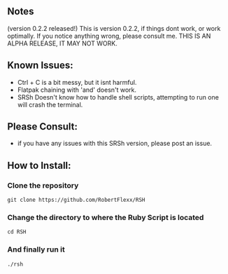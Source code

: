 ## Notes
(version 0.2.2 released!) This is version 0.2.2, if things dont work, or work optimally. If you notice anything wrong, please consult me.
THIS IS AN ALPHA RELEASE, IT MAY NOT WORK.

## Known Issues: 
- Ctrl + C is a bit messy, but it isnt harmful.
- Flatpak chaining with 'and' doesn't work.
- SRSh Doesn't know how to handle shell scripts, attempting to run one will crash the terminal.

## Please Consult:
- if you have any issues with this SRSh version, please post an issue.

## How to Install:
### Clone the repository
```console
git clone https://github.com/RobertFlexx/RSH
```

### Change the directory to where the Ruby Script is located
```console
cd RSH
```

### And finally run it
```console
./rsh
```
